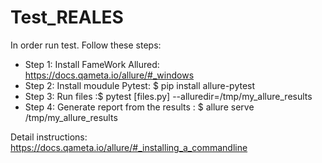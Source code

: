 # Test_REALES
In order run test. Follow these steps:
- Step 1: Install FameWork Allured: https://docs.qameta.io/allure/#_windows
- Step 2: Install moudule  Pytest: $ pip install allure-pytest
- Step 3: Run files :$ pytest [files.py] --alluredir=/tmp/my_allure_results 
- Step 4: Generate report from the results : $ allure serve /tmp/my_allure_results

Detail instructions: https://docs.qameta.io/allure/#_installing_a_commandline 
